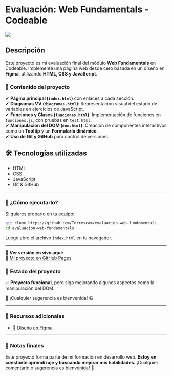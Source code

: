 # **Evaluación: Web Fundamentals - Codeable**

<img src="https://res.cloudinary.com/dwdgpw20b/image/upload/v1697137102/illustrations/ev-web-dev_wfrkmg.png" />

## **Descripción**

Este proyecto es mi evaluación final del módulo **Web Fundamentals** en Codeable. Implementé una página web desde cero basada en un diseño en **Figma**, utilizando **HTML, CSS y JavaScript**.

### **📌 Contenido del proyecto**

✔ **Página principal (`index.html`)** con enlaces a cada sección.  
✔ **Diagramas VV (`diagramas.html`)**: Representación visual del estado de variables en ejercicios de JavaScript.  
✔ **Funciones y Clases (`funciones.html`)**: Implementación de funciones en `funciones.js`, con pruebas en `test.html`.  
✔ **Manipulación del DOM (`dom.html`)**: Creación de componentes interactivos como un **Tooltip** y un **Formulario dinámico**.  
✔ **Uso de Git y GitHub** para control de versiones.

## **🛠️ Tecnologías utilizadas**

- HTML
- CSS
- JavaScript
- Git & GitHub

---

### **🔹 ¿Cómo ejecutarlo?**

Si quieres probarlo en tu equipo:

```bash
git clone https://github.com/Torrescam/evaluacion-web-fundamentals
cd evaluacion-web-fundamentals
```

Luego abre el archivo `index.html` en tu navegador.

---

🔴 **Ver versión en vivo aquí:**  
🔗 [Mi proyecto en GitHub Pages](https://torrescam.github.io/evaluacion-web-fundamentals/index.html)

### **📌 Estado del proyecto**

✅ **Proyecto funcional**, pero sigo mejorando algunos aspectos como la manipulación del DOM.

📌 ¡Cualquier sugerencia es bienvenida! 😃

---

### **📎 Recursos adicionales**

- 🎨 [Diseño en Figma](https://www.figma.com/file/L1RAjebb6Wf7m78NT2Czzt/Web-Fundamentals-Individual?type=design&node-id=0%3A1&mode=design)

---

### **📝 Notas finales**

Este proyecto forma parte de mi formación en desarrollo web. **Estoy en constante aprendizaje y buscando mejorar mis habilidades.** ¡Cualquier comentario o sugerencia es bienvenida! 🚀
